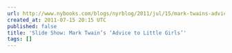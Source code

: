 ```yaml
---
url: http://www.nybooks.com/blogs/nyrblog/2011/jul/15/mark-twains-advice-little-girls/
created_at: 2011-07-15 20:15 UTC
published: false
title: 'Slide Show: Mark Twain’s ‘Advice to Little Girls’'
tags: []
---
```



